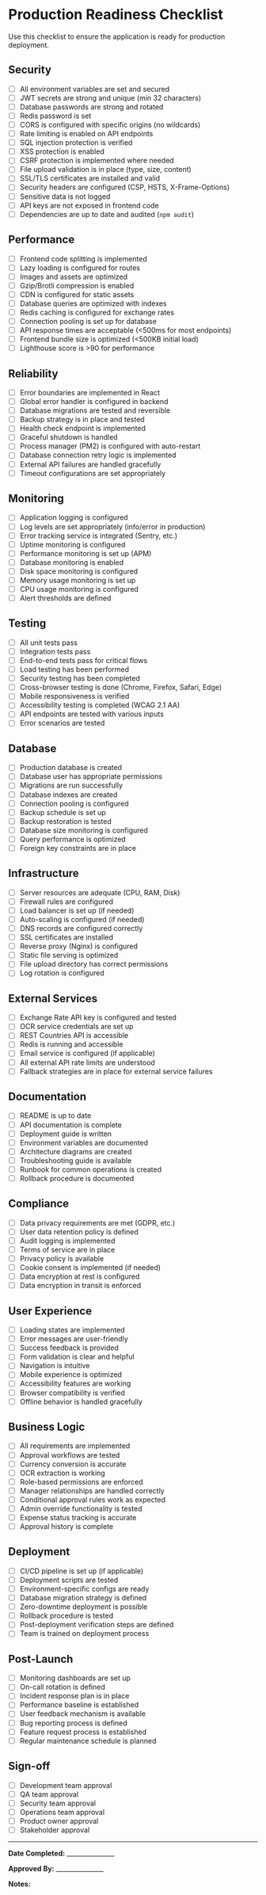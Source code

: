 # Production Readiness Checklist

Use this checklist to ensure the application is ready for production deployment.

## Security

- [ ] All environment variables are set and secured
- [ ] JWT secrets are strong and unique (min 32 characters)
- [ ] Database passwords are strong and rotated
- [ ] Redis password is set
- [ ] CORS is configured with specific origins (no wildcards)
- [ ] Rate limiting is enabled on API endpoints
- [ ] SQL injection protection is verified
- [ ] XSS protection is enabled
- [ ] CSRF protection is implemented where needed
- [ ] File upload validation is in place (type, size, content)
- [ ] SSL/TLS certificates are installed and valid
- [ ] Security headers are configured (CSP, HSTS, X-Frame-Options)
- [ ] Sensitive data is not logged
- [ ] API keys are not exposed in frontend code
- [ ] Dependencies are up to date and audited (`npm audit`)

## Performance

- [ ] Frontend code splitting is implemented
- [ ] Lazy loading is configured for routes
- [ ] Images and assets are optimized
- [ ] Gzip/Brotli compression is enabled
- [ ] CDN is configured for static assets
- [ ] Database queries are optimized with indexes
- [ ] Redis caching is configured for exchange rates
- [ ] Connection pooling is set up for database
- [ ] API response times are acceptable (<500ms for most endpoints)
- [ ] Frontend bundle size is optimized (<500KB initial load)
- [ ] Lighthouse score is >90 for performance

## Reliability

- [ ] Error boundaries are implemented in React
- [ ] Global error handler is configured in backend
- [ ] Database migrations are tested and reversible
- [ ] Backup strategy is in place and tested
- [ ] Health check endpoint is implemented
- [ ] Graceful shutdown is handled
- [ ] Process manager (PM2) is configured with auto-restart
- [ ] Database connection retry logic is implemented
- [ ] External API failures are handled gracefully
- [ ] Timeout configurations are set appropriately

## Monitoring

- [ ] Application logging is configured
- [ ] Log levels are set appropriately (info/error in production)
- [ ] Error tracking service is integrated (Sentry, etc.)
- [ ] Uptime monitoring is configured
- [ ] Performance monitoring is set up (APM)
- [ ] Database monitoring is enabled
- [ ] Disk space monitoring is configured
- [ ] Memory usage monitoring is set up
- [ ] CPU usage monitoring is configured
- [ ] Alert thresholds are defined

## Testing

- [ ] All unit tests pass
- [ ] Integration tests pass
- [ ] End-to-end tests pass for critical flows
- [ ] Load testing has been performed
- [ ] Security testing has been completed
- [ ] Cross-browser testing is done (Chrome, Firefox, Safari, Edge)
- [ ] Mobile responsiveness is verified
- [ ] Accessibility testing is completed (WCAG 2.1 AA)
- [ ] API endpoints are tested with various inputs
- [ ] Error scenarios are tested

## Database

- [ ] Production database is created
- [ ] Database user has appropriate permissions
- [ ] Migrations are run successfully
- [ ] Database indexes are created
- [ ] Connection pooling is configured
- [ ] Backup schedule is set up
- [ ] Backup restoration is tested
- [ ] Database size monitoring is configured
- [ ] Query performance is optimized
- [ ] Foreign key constraints are in place

## Infrastructure

- [ ] Server resources are adequate (CPU, RAM, Disk)
- [ ] Firewall rules are configured
- [ ] Load balancer is set up (if needed)
- [ ] Auto-scaling is configured (if needed)
- [ ] DNS records are configured correctly
- [ ] SSL certificates are installed
- [ ] Reverse proxy (Nginx) is configured
- [ ] Static file serving is optimized
- [ ] File upload directory has correct permissions
- [ ] Log rotation is configured

## External Services

- [ ] Exchange Rate API key is configured and tested
- [ ] OCR service credentials are set up
- [ ] REST Countries API is accessible
- [ ] Redis is running and accessible
- [ ] Email service is configured (if applicable)
- [ ] All external API rate limits are understood
- [ ] Fallback strategies are in place for external service failures

## Documentation

- [ ] README is up to date
- [ ] API documentation is complete
- [ ] Deployment guide is written
- [ ] Environment variables are documented
- [ ] Architecture diagrams are created
- [ ] Troubleshooting guide is available
- [ ] Runbook for common operations is created
- [ ] Rollback procedure is documented

## Compliance

- [ ] Data privacy requirements are met (GDPR, etc.)
- [ ] User data retention policy is defined
- [ ] Audit logging is implemented
- [ ] Terms of service are in place
- [ ] Privacy policy is available
- [ ] Cookie consent is implemented (if needed)
- [ ] Data encryption at rest is configured
- [ ] Data encryption in transit is enforced

## User Experience

- [ ] Loading states are implemented
- [ ] Error messages are user-friendly
- [ ] Success feedback is provided
- [ ] Form validation is clear and helpful
- [ ] Navigation is intuitive
- [ ] Mobile experience is optimized
- [ ] Accessibility features are working
- [ ] Browser compatibility is verified
- [ ] Offline behavior is handled gracefully

## Business Logic

- [ ] All requirements are implemented
- [ ] Approval workflows are tested
- [ ] Currency conversion is accurate
- [ ] OCR extraction is working
- [ ] Role-based permissions are enforced
- [ ] Manager relationships are handled correctly
- [ ] Conditional approval rules work as expected
- [ ] Admin override functionality is tested
- [ ] Expense status tracking is accurate
- [ ] Approval history is complete

## Deployment

- [ ] CI/CD pipeline is set up (if applicable)
- [ ] Deployment scripts are tested
- [ ] Environment-specific configs are ready
- [ ] Database migration strategy is defined
- [ ] Zero-downtime deployment is possible
- [ ] Rollback procedure is tested
- [ ] Post-deployment verification steps are defined
- [ ] Team is trained on deployment process

## Post-Launch

- [ ] Monitoring dashboards are set up
- [ ] On-call rotation is defined
- [ ] Incident response plan is in place
- [ ] Performance baseline is established
- [ ] User feedback mechanism is available
- [ ] Bug reporting process is defined
- [ ] Feature request process is established
- [ ] Regular maintenance schedule is planned

## Sign-off

- [ ] Development team approval
- [ ] QA team approval
- [ ] Security team approval
- [ ] Operations team approval
- [ ] Product owner approval
- [ ] Stakeholder approval

---

**Date Completed:** _______________

**Approved By:** _______________

**Notes:**
